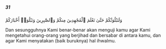##### 31

<span class="ayah">وَلَنَبْلُوَنَّكُمْ حَتَّىٰ نَعْلَمَ ٱلْمُجَٰهِدِينَ مِنكُمْ وَٱلصَّٰبِرِينَ وَنَبْلُوَا۟ أَخْبَارَكُمْ</span>

<span class="ayah_translation">Dan sesungguhnya Kami benar-benar akan menguji kamu agar Kami mengetahui orang-orang yang berjihad dan bersabar di antara kamu, dan agar Kami menyatakan (baik buruknya) hal ihwalmu.</span>
